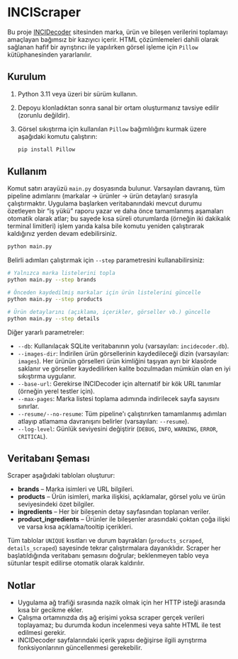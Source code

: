 # INCIScraper

Bu proje [INCIDecoder](https://incidecoder.com) sitesinden marka, ürün ve
bileşen verilerini toplamayı amaçlayan bağımsız bir kazıyıcı içerir. HTML
çözümlemeleri dahili olarak sağlanan hafif bir ayrıştırıcı ile yapılırken görsel
işleme için `Pillow` kütüphanesinden yararlanılır.

## Kurulum

1. Python 3.11 veya üzeri bir sürüm kullanın.
2. Depoyu klonladıktan sonra sanal bir ortam oluşturmanız tavsiye edilir (zorunlu
   değildir).
3. Görsel sıkıştırma için kullanılan `Pillow` bağımlılığını kurmak üzere aşağıdaki
   komutu çalıştırın:

   ```bash
   pip install Pillow
   ```

## Kullanım

Komut satırı arayüzü `main.py` dosyasında bulunur. Varsayılan davranış, tüm
pipeline adımlarını (markalar → ürünler → ürün detayları) sırasıyla
çalıştırmaktır. Uygulama başlarken veritabanındaki mevcut durumu özetleyen bir
“iş yükü” raporu yazar ve daha önce tamamlanmış aşamaları otomatik olarak
atlar; bu sayede kısa süreli oturumlarda (örneğin iki dakikalık terminal
limitleri) işlem yarıda kalsa bile komutu yeniden çalıştırarak kaldığınız
yerden devam edebilirsiniz.

```bash
python main.py
```

Belirli adımları çalıştırmak için `--step` parametresini kullanabilirsiniz:

```bash
# Yalnızca marka listelerini topla
python main.py --step brands

# Önceden kaydedilmiş markalar için ürün listelerini güncelle
python main.py --step products

# Ürün detaylarını (açıklama, içerikler, görseller vb.) güncelle
python main.py --step details
```

Diğer yararlı parametreler:

- `--db`: Kullanılacak SQLite veritabanının yolu (varsayılan: `incidecoder.db`).
- `--images-dir`: İndirilen ürün görsellerinin kaydedileceği dizin (varsayılan:
  `images`). Her ürünün görselleri ürün kimliğini taşıyan ayrı bir klasörde
  saklanır ve görseller kaydedilirken kalite bozulmadan mümkün olan en iyi
  sıkıştırma uygulanır.
- `--base-url`: Gerekirse INCIDecoder için alternatif bir kök URL tanımlar
  (örneğin yerel testler için).
- `--max-pages`: Marka listesi toplama adımında indirilecek sayfa sayısını sınırlar.
- `--resume/--no-resume`: Tüm pipeline'ı çalıştırırken tamamlanmış adımları
  atlayıp atlamama davranışını belirler (varsayılan: `--resume`).
- `--log-level`: Günlük seviyesini değiştirir (`DEBUG`, `INFO`, `WARNING`, `ERROR`, `CRITICAL`).

## Veritabanı Şeması

Scraper aşağıdaki tabloları oluşturur:

- **brands** – Marka isimleri ve URL bilgileri.
- **products** – Ürün isimleri, marka ilişkisi, açıklamalar, görsel yolu ve
  ürün seviyesindeki özet bilgiler.
- **ingredients** – Her bir bileşenin detay sayfasından toplanan veriler.
- **product_ingredients** – Ürünler ile bileşenler arasındaki çoktan çoğa ilişki
  ve varsa kısa açıklama/tooltip içerikleri.

Tüm tablolar `UNIQUE` kısıtları ve durum bayrakları (`products_scraped`,
`details_scraped`) sayesinde tekrar çalıştırmalara dayanıklıdır. Scraper her
başlatıldığında veritabanı şemasını doğrular; beklenmeyen tablo veya sütunlar
tespit edilirse otomatik olarak kaldırılır.

## Notlar

- Uygulama ağ trafiği sırasında nazik olmak için her HTTP isteği arasında kısa
  bir gecikme ekler.
- Çalışma ortamınızda dış ağ erişimi yoksa scraper gerçek verileri toplayamaz;
  bu durumda kodun incelenmesi veya sahte HTML ile test edilmesi gerekir.
- INCIDecoder sayfalarındaki içerik yapısı değişirse ilgili ayrıştırma
  fonksiyonlarının güncellenmesi gerekebilir.
